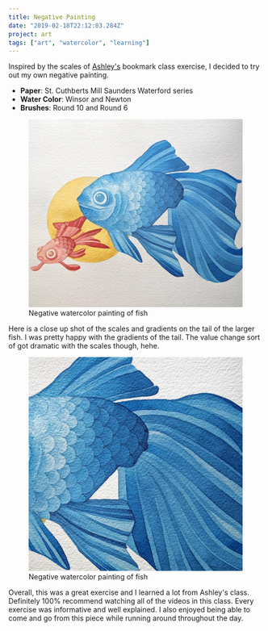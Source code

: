 ```yaml
---
title: Negative Painting
date: "2019-02-18T22:12:03.284Z"
project: art
tags: ["art", "watercolor", "learning"]
---
```


Inspired by the scales of [Ashley's](https://ashleyprejolesart.com/) bookmark class exercise, I decided to try out my own negative painting.

- **Paper**: St. Cuthberts Mill Saunders Waterford series
- **Water Color**: Winsor and Newton
- **Brushes**: Round 10 and Round 6

<figure>
  <img src="./assets/negative-fish.jpeg" alt="Negative watercolor fish">
  <figcaption>Negative watercolor painting of fish</figcaption>
</figure>

Here is a close up shot of the scales and gradients on the tail of the larger fish. I was pretty happy with the gradients of the tail. The value change sort of got dramatic with the scales though, hehe.

<figure>
  <img src="./assets/scales.jpeg" alt="Negative watercolor fish">
  <figcaption>Negative watercolor painting of fish</figcaption>
</figure>

Overall, this was a great exercise and I learned a lot from Ashley's class. Definitely 100% recommend watching all of the videos in this class. Every exercise was informative and well explained. I also enjoyed being able to come and go from
this piece while running around throughout the day.